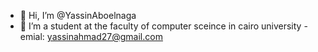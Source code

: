 - 👋 Hi, I’m @YassinAboelnaga
- 👀 I’m a student at the faculty of computer sceince in cairo university
-emial: yassinahmad27@gmail.com 
